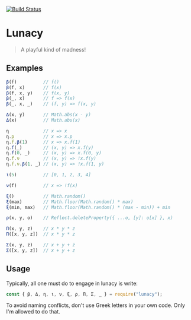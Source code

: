 [![Build Status](https://travis-ci.org/rkoeninger/lunacy.svg?branch=master)](https://travis-ci.org/rkoeninger/lunacy)

# Lunacy

> A playful kind of madness!

## Examples

```javascript
β(f)          // f()
β(f, x)       // f(x)
β(f, x, y)    // f(x, y)
β(_, x)       // f => f(x)
β(_, x, _)    // (f, y) => f(x, y)

Δ(x, y)       // Math.abs(x - y)
Δ(x)          // Math.abs(x)

η             // x => x
η.p           // x => x.p
η.f.β(1)      // x => x.f(1)
η.f(_)        // (x, y) => x.f(y)
η.f(0, _)     // (x, y) => x.f(0, y)
η.f.ν         // (x, y) => !x.f(y)
η.f.ν.β(1, _) // (x, y) => !x.f(1, y)

ι(5)          // [0, 1, 2, 3, 4]

ν(f)          // x => !f(x)

ξ()           // Math.random()
ξ(max)        // Math.floor(Math.random() * max)
ξ(min, max)   // Math.floor(Math.random() * (max - min)) + min

ρ(x, y, o)    // Reflect.deleteProperty({ ...o, [y]: o[x] }, x)

Π(x, y, z)    // x * y * z
Π([x, y, z])  // x * y * z

Σ(x, y, z)    // x + y + z
Σ([x, y, z])  // x + y + z
```

## Usage

Typically, all one must do to engage in lunacy is write:

```javascript
const { β, Δ, η, ι, ν, ξ, ρ, Π, Σ, _ } = require("lunacy");
```

To avoid naming conflicts, don't use Greek letters in your own code. Only I'm allowed to do that.
